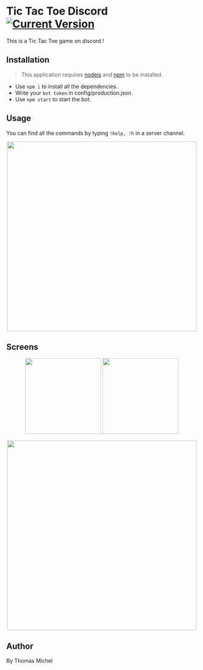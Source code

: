 Tic Tac Toe Discord    [![Current Version](https://img.shields.io/badge/version-1.0.1-green.svg)](https://github.com/Mwa22/TicTacToeDiscord)
================

This is a Tic Tac Toe game on discord !

## Installation
> This application requires [nodejs](https://nodejs.org) and [npm](https://www.npmjs.com/get-npm) to be installed.

- Use `npm i` to install all the dependencies.
- Write your `bot token` in config/production.json.
- Use `npm start` to start the bot.

## Usage

You can find all the commands by typing `!help, !h` in a server channel.

<p align="center">
  <img src = "https://i.imgur.com/IjVFlOG.png" width="500">
</p>

## Screens

<p align="center">
  <img src = "https://i.imgur.com/WpjqJbD.png" height="200">
  <img src = "https://i.imgur.com/Xczwsq7.png" height="200">
</p>

<p align="center">
  <img src = "https://i.imgur.com/s9rkcGU.png" width="500">
</p>

## Author

By Thomas Michel